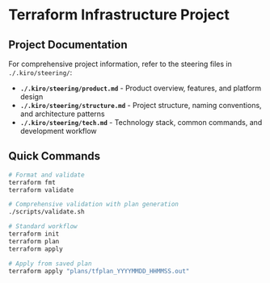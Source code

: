# Terraform Infrastructure Project

## Project Documentation

For comprehensive project information, refer to the steering files in `./.kiro/steering/`:

- **`./.kiro/steering/product.md`** - Product overview, features, and platform design
- **`./.kiro/steering/structure.md`** - Project structure, naming conventions, and architecture patterns
- **`./.kiro/steering/tech.md`** - Technology stack, common commands, and development workflow

## Quick Commands

```bash
# Format and validate
terraform fmt
terraform validate

# Comprehensive validation with plan generation
./scripts/validate.sh

# Standard workflow
terraform init
terraform plan
terraform apply

# Apply from saved plan
terraform apply "plans/tfplan_YYYYMMDD_HHMMSS.out"
```